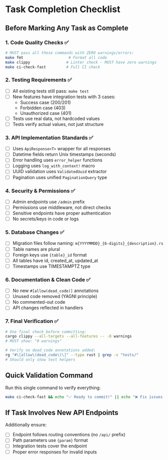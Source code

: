 # Task Completion Checklist

## Before Marking Any Task as Complete

### 1. Code Quality Checks ✅
```bash
# MUST pass all these commands with ZERO warnings/errors:
make fmt                    # Format all code
make clippy                # Linter check - MUST have zero warnings
make ci-check-fast         # Full CI check
```

### 2. Testing Requirements ✅
- [ ] All existing tests still pass: `make test`
- [ ] New features have integration tests with 3 cases:
  - Success case (200/201)
  - Forbidden case (403)
  - Unauthorized case (401)
- [ ] Tests use real data, not hardcoded values
- [ ] Tests verify actual values, not just structure

### 3. API Implementation Standards ✅
- [ ] Uses `ApiResponse<T>` wrapper for all responses
- [ ] Datetime fields return Unix timestamps (seconds)
- [ ] Error handling uses `error_helper` functions
- [ ] Logging uses `log_with_context!` macro
- [ ] UUID validation uses `ValidatedUuid` extractor
- [ ] Pagination uses unified `PaginationQuery` type

### 4. Security & Permissions ✅
- [ ] Admin endpoints use `/admin` prefix
- [ ] Permissions use middleware, not direct checks
- [ ] Sensitive endpoints have proper authentication
- [ ] No secrets/keys in code or logs

### 5. Database Changes ✅
- [ ] Migration files follow naming: `m{YYYYMMDD}_{6-digits}_{description}.rs`
- [ ] Table names are plural
- [ ] Foreign keys use `{table}_id` format
- [ ] All tables have id, created_at, updated_at
- [ ] Timestamps use TIMESTAMPTZ type

### 6. Documentation & Clean Code ✅
- [ ] No new `#[allow(dead_code)]` annotations
- [ ] Unused code removed (YAGNI principle)
- [ ] No commented-out code
- [ ] API changes reflected in handlers

### 7. Final Verification ✅
```bash
# One final check before committing:
cargo clippy --all-targets --all-features -- -D warnings
# MUST show: "0 warnings"

# Verify no dead_code annotations added:
rg "#\[allow\(dead_code\)\]" --type rust | grep -v "tests/"
# Should only show test helpers
```

## Quick Validation Command
Run this single command to verify everything:
```bash
make ci-check-fast && echo "✅ Ready to commit!" || echo "❌ Fix issues first!"
```

## If Task Involves New API Endpoints
Additionally ensure:
- [ ] Endpoint follows routing conventions (no `/api/` prefix)
- [ ] Path parameters use `{param}` format
- [ ] Integration tests cover the endpoint
- [ ] Proper error responses for invalid inputs
